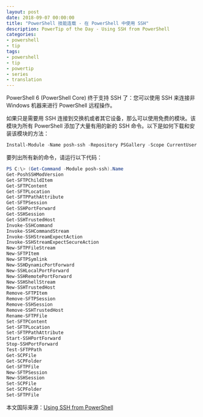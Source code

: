 ```yaml
---
layout: post
date: 2018-09-07 00:00:00
title: "PowerShell 技能连载 - 在 PowerShell 中使用 SSH"
description: PowerTip of the Day - Using SSH from PowerShell
categories:
- powershell
- tip
tags:
- powershell
- tip
- powertip
- series
- translation
---
```

     
PowerShell 6 (PowerShell Core) 终于支持 SSH 了：您可以使用 SSH 来连接非 Windows 机器来进行 PowerShell 远程操作。

如果只是需要用 SSH 连接到交换机或者其它设备，那么可以使用免费的模块。该模块为所有 PowerShell 添加了大量有用的新的 SSH 命令。以下是如何下载和安装该模块的方法：

```powershell
Install-Module -Name posh-ssh -Repository PSGallery -Scope CurrentUser
```

要列出所有新的命令，请运行以下代码：

```powershell
PS C:\> (Get-Command -Module posh-ssh).Name
Get-PoshSSHModVersion
Get-SFTPChildItem
Get-SFTPContent
Get-SFTPLocation
Get-SFTPPathAttribute
Get-SFTPSession
Get-SSHPortForward
Get-SSHSession
Get-SSHTrustedHost
Invoke-SSHCommand
Invoke-SSHCommandStream
Invoke-SSHStreamExpectAction
Invoke-SSHStreamExpectSecureAction
New-SFTPFileStream
New-SFTPItem
New-SFTPSymlink
New-SSHDynamicPortForward
New-SSHLocalPortForward
New-SSHRemotePortForward
New-SSHShellStream
New-SSHTrustedHost
Remove-SFTPItem
Remove-SFTPSession
Remove-SSHSession
Remove-SSHTrustedHost
Rename-SFTPFile
Set-SFTPContent
Set-SFTPLocation
Set-SFTPPathAttribute
Start-SSHPortForward
Stop-SSHPortForward
Test-SFTPPath
Get-SCPFile
Get-SCPFolder
Get-SFTPFile
New-SFTPSession
New-SSHSession
Set-SCPFile
Set-SCPFolder
Set-SFTPFile
```

<!--more-->
本文国际来源：[Using SSH from PowerShell](http://community.idera.com/powershell/powertips/b/tips/posts/using-ssh-from-powershell)
